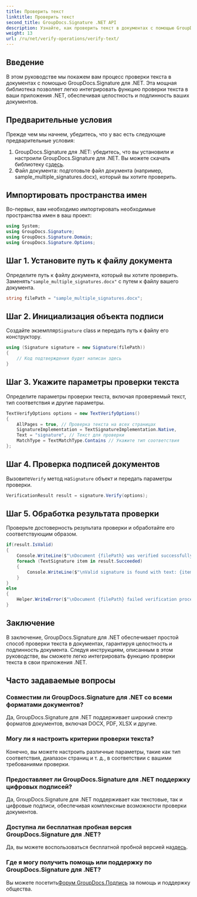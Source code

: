 ```yaml
---
title: Проверить текст
linktitle: Проверить текст
second_title: GroupDocs.Signature .NET API
description: Узнайте, как проверить текст в документах с помощью GroupDocs.Signature для .NET. Следуйте нашему пошаговому руководству для бесшовной интеграции.
weight: 13
url: /ru/net/verify-operations/verify-text/
---
```

## Введение
В этом руководстве мы покажем вам процесс проверки текста в документах с помощью GroupDocs.Signature для .NET. Эта мощная библиотека позволяет легко интегрировать функцию проверки текста в ваши приложения .NET, обеспечивая целостность и подлинность ваших документов.
## Предварительные условия
Прежде чем мы начнем, убедитесь, что у вас есть следующие предварительные условия:
1.  GroupDocs.Signature для .NET: убедитесь, что вы установили и настроили GroupDocs.Signature для .NET. Вы можете скачать библиотеку с[здесь](https://releases.groupdocs.com/signature/net/).
2. Файл документа: подготовьте файл документа (например, sample_multiple_signatures.docx), который вы хотите проверить.

## Импортировать пространства имен
Во-первых, вам необходимо импортировать необходимые пространства имен в ваш проект:
```csharp
using System;
using GroupDocs.Signature;
using GroupDocs.Signature.Domain;
using GroupDocs.Signature.Options;
```
## Шаг 1. Установите путь к файлу документа
 Определите путь к файлу документа, который вы хотите проверить. Заменять`"sample_multiple_signatures.docx"` с путем к файлу вашего документа.
```csharp
string filePath = "sample_multiple_signatures.docx";
```
## Шаг 2. Инициализация объекта подписи
 Создайте экземпляр`Signature` class и передать путь к файлу его конструктору.
```csharp
using (Signature signature = new Signature(filePath))
{
    // Код подтверждения будет написан здесь
}
```
## Шаг 3. Укажите параметры проверки текста
Определите параметры проверки текста, включая проверяемый текст, тип соответствия и другие параметры.
```csharp
TextVerifyOptions options = new TextVerifyOptions()
{
    AllPages = true, // Проверка текста на всех страницах
    SignatureImplementation = TextSignatureImplementation.Native,
    Text = "signature", // Текст для проверки
    MatchType = TextMatchType.Contains // Укажите тип соответствия
};
```
## Шаг 4. Проверка подписей документов
 Вызовите`Verify` метод на`Signature` объект и передать параметры проверки.
```csharp
VerificationResult result = signature.Verify(options);
```
## Шаг 5. Обработка результата проверки
Проверьте достоверность результата проверки и обработайте его соответствующим образом.
```csharp
if(result.IsValid)
{
    Console.WriteLine($"\nDocument {filePath} was verified successfully!");
    foreach (TextSignature item in result.Succeeded)
    {
        Console.WriteLine($"\nValid signature is found with text: {item.Text}");
    }
}
else
{
    Helper.WriteError($"\nDocument {filePath} failed verification process.");
}
```

## Заключение
В заключение, GroupDocs.Signature для .NET обеспечивает простой способ проверки текста в документах, гарантируя целостность и подлинность документа. Следуя инструкциям, описанным в этом руководстве, вы сможете легко интегрировать функцию проверки текста в свои приложения .NET.
## Часто задаваемые вопросы
### Совместим ли GroupDocs.Signature для .NET со всеми форматами документов?
Да, GroupDocs.Signature для .NET поддерживает широкий спектр форматов документов, включая DOCX, PDF, XLSX и другие.
### Могу ли я настроить критерии проверки текста?
Конечно, вы можете настроить различные параметры, такие как тип соответствия, диапазон страниц и т. д., в соответствии с вашими требованиями проверки.
### Предоставляет ли GroupDocs.Signature для .NET поддержку цифровых подписей?
Да, GroupDocs.Signature для .NET поддерживает как текстовые, так и цифровые подписи, обеспечивая комплексные возможности проверки документов.
### Доступна ли бесплатная пробная версия GroupDocs.Signature для .NET?
 Да, вы можете воспользоваться бесплатной пробной версией на[здесь](https://releases.groupdocs.com/).
### Где я могу получить помощь или поддержку по GroupDocs.Signature для .NET?
 Вы можете посетить[Форум GroupDocs.Подпись](https://forum.groupdocs.com/c/signature/13) за помощь и поддержку общества.